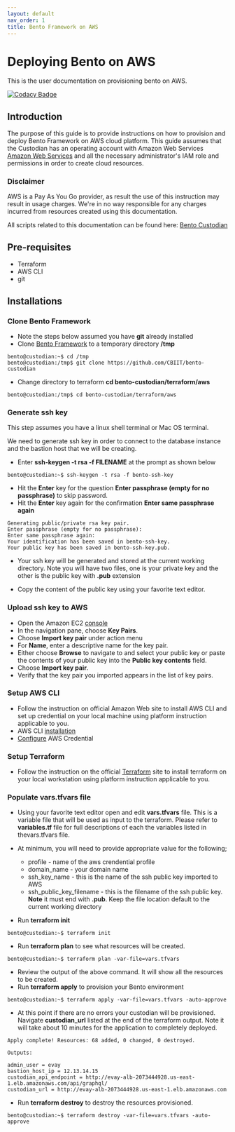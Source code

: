 ```yaml
---
layout: default
nav_order: 1
title: Bento Framework on AWS
---
```


# Deploying Bento on AWS
This is the user documentation on provisioning bento on AWS.

[![Codacy Badge](https://app.codacy.com/project/badge/Grade/f4d5afb8403642dbab917cb4aa4ef47d)](https://www.codacy.com/gh/CBIIT/icdc-dataloader?utm_source=github.com&amp;utm_medium=referral&amp;utm_content=CBIIT/icdc-dataloader&amp;utm_campaign=Badge_Grade)


## Introduction
The purpose of this guide is to provide instructions on how to provision and deploy Bento Framework on AWS cloud platform. This guide assumes that the Custodian has an operating account with Amazon Web Services
[Amazon Web Services](https://aws.amazon.com) and all the necessary administrator's IAM role and permissions in order to create cloud resources. 
### Disclaimer
AWS is a Pay As You Go provider, as result the use of this instruction may result in  usage charges. We're in no way responsible for any charges incurred from resources created using this documentation.

All scripts related to this documentation can be found here: [Bento Custodian](https://github.com/CBIIT/bento-custodian)

## Pre-requisites

* Terraform
* AWS CLI
* git

## Installations

### Clone Bento Framework

* Note the steps below assumed you have **git** already installed
* Clone  [Bento Framework](https://github.com/CBIIT/bento-custodian) to a temporary
    directory **/tmp**
    
```
bento@custodian:~$ cd /tmp
bento@custodian:/tmp$ git clone https://github.com/CBIIT/bento-custodian
```

* Change directory to terraform **cd bento-custodian/terraform/aws**

```
bento@custodian:/tmp$ cd bento-custodian/terraform/aws
```

### Generate ssh key
This step assumes you have a linux shell terminal or Mac OS terminal.

We need to generate ssh key in order to connect to the database instance and the bastion host that we will be creating. 

*  Enter **ssh-keygen -t rsa -f FILENAME** at the prompt as shown below

```
bento@custodian:~$ ssh-keygen -t rsa -f bento-ssh-key
```

* Hit the **Enter** key for the question **Enter passphrase (empty for no
    passphrase)** to skip password. 
* Hit the **Enter**  key again for the confirmation **Enter same passphrase
    again**
    
```
Generating public/private rsa key pair.
Enter passphrase (empty for no passphrase): 
Enter same passphrase again: 
Your identification has been saved in bento-ssh-key.
Your public key has been saved in bento-ssh-key.pub.
```

* Your ssh key will be generated and stored at the current working directory. Note you
will have two files, one is your private key and the other is the public key with **.pub** extension

* Copy the content of the public key using your favorite text editor.

    
### Upload ssh key to AWS

* Open the Amazon EC2 [console](https://console.aws.amazon.com/ec2/)
* In the navigation pane, choose **Key Pairs**.
* Choose **Import key pair** under action menu
* For **Name**, enter a descriptive name for the key pair.
*  Either choose **Browse** to navigate to and select your public key or paste the contents of your public key into the **Public key contents** field.
*  Choose **Import key pair**.
*  Verify that the key pair you imported appears in the list of key pairs.


### Setup AWS CLI

* Follow the instruction on official Amazon Web site to install AWS CLI and set up credential on your local machine using platform instruction applicable to you.
* AWS CLI [installation](https://docs.aws.amazon.com/cli/latest/userguide/install-cliv2.html)
* [Configure](https://docs.aws.amazon.com/sdk-for-java/v1/developer-guide/setup-credentials.html) AWS Credential 

### Setup Terraform

* Follow the instruction on the official [Terraform](https://learn.hashicorp.com/terraform/getting-started/install.html) site to install terraform on your local workstation using platform instruction applicable to you.


### Populate vars.tfvars file

*  Using your favorite text editor open and edit **vars.tfvars** file. This is a variable file that will be used as input to the terraform. Please refer to **variables.tf** file for full descriptions of each the variables listed in thevars.tfvars file. 
*  At minimum, you will need to provide appropriate value for the following;
	* 	profile - name of the aws crendential profile
	*	domain_name - your domain name
	*	ssh_key\_name - this is the name of the ssh public key imported to AWS
	*	ssh\_public_key\_filename - this is the filename of the ssh public key. **Note** it must end with **.pub**. Keep the file location default to the current working directory


* Run **terraform init** 

```
bento@custodian:~$ terraform init
```

*  Run **terraform plan** to see what resources will be created.

```
bento@custodian:~$ terraform plan -var-file=vars.tfvars
```

* Review the output of the above command. It will show all the resources to be created.
* Run **terraform apply** to provision your Bento environment

```
bento@custodian:~$ terraform apply -var-file=vars.tfvars -auto-approve
```

* At this point if there are no errors your custodian will be provisioned. Navigate **custodian_url**  listed at the end of the terraform output. Note it will take about 10 minutes for the application to completely deployed.


```
Apply complete! Resources: 68 added, 0 changed, 0 destroyed.

Outputs:

admin_user = evay
bastion_host_ip = 12.13.14.15
custodian_api_endpoint = http://evay-alb-2073444928.us-east-1.elb.amazonaws.com/api/graphql/
custodian_url = http://evay-alb-2073444928.us-east-1.elb.amazonaws.com
```

* Run **terraform destroy** to destroy the resources provisioned.

```
bento@custodian:~$ terraform destroy -var-file=vars.tfvars -auto-approve
```

